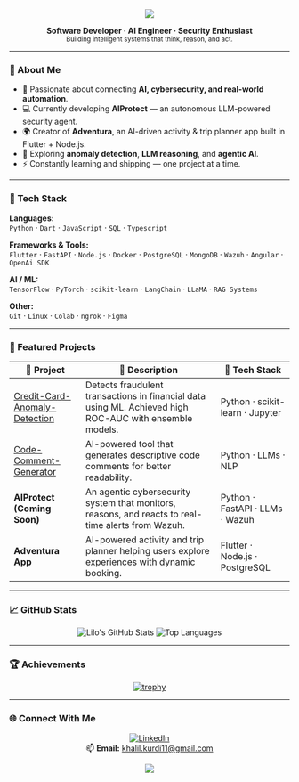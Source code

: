 <!-- LiloZ95 Profile README -->
<div align="center">
  <img src="https://capsule-render.vercel.app/api?type=waving&color=0:1e3c72,100:2a5298&height=180&section=header&text=Hey%20there%20👋%20I'm%20Khalil%20aka%20Lilo&fontSize=32&fontColor=fff&animation=fadeIn&fontAlignY=35"/>
</div>

<p align="center">
  <b>Software Developer · AI Engineer · Security Enthusiast</b>  
  <br>
  <sub>Building intelligent systems that think, reason, and act.</sub>
</p>

---

### 🚀 About Me
- 🧠 Passionate about connecting **AI, cybersecurity, and real-world automation**.  
- 💻 Currently developing **AIProtect** — an autonomous LLM-powered security agent.  
- 🌍 Creator of **Adventura**, an AI-driven activity & trip planner app built in Flutter + Node.js.  
- 🧩 Exploring **anomaly detection**, **LLM reasoning**, and **agentic AI**.  
- ⚡ Constantly learning and shipping — one project at a time.

---

### 🧩 Tech Stack

**Languages:**  
`Python` · `Dart` · `JavaScript` · `SQL` · `Typescript`

**Frameworks & Tools:**  
`Flutter` · `FastAPI` · `Node.js` · `Docker` · `PostgreSQL` · `MongoDB` · `Wazuh` · `Angular` · `OpenAi SDK`

**AI / ML:**  
`TensorFlow` · `PyTorch` · `scikit-learn` · `LangChain` · `LLaMA` · `RAG Systems`

**Other:**  
`Git` · `Linux` · `Colab` · `ngrok` · `Figma`

---

### 🌟 Featured Projects

| 🧠 Project | 💬 Description | 🧰 Tech Stack |
|-------------|----------------|---------------|
| [Credit-Card-Anomaly-Detection](https://github.com/LiloZ95/Credit-Card-Anomaly-Detection) | Detects fraudulent transactions in financial data using ML. Achieved high ROC-AUC with ensemble models. | Python · scikit-learn · Jupyter |
| [Code-Comment-Generator](https://github.com/LiloZ95/Code-Comment-Generator) | AI-powered tool that generates descriptive code comments for better readability. | Python · LLMs · NLP |
| **AIProtect (Coming Soon)** | An agentic cybersecurity system that monitors, reasons, and reacts to real-time alerts from Wazuh. | Python · FastAPI · LLMs · Wazuh |
| **Adventura App** | AI-powered activity and trip planner helping users explore experiences with dynamic booking. | Flutter · Node.js · PostgreSQL |

---

### 📈 GitHub Stats
<div align="center">

![Lilo's GitHub Stats](https://github-readme-stats.vercel.app/api?username=LiloZ95&show_icons=true&theme=tokyonight&hide_border=true&border_radius=12&count_private=true)
![Top Languages](https://github-readme-stats.vercel.app/api/top-langs/?username=LiloZ95&layout=compact&theme=tokyonight&hide_border=true&border_radius=12)

</div>

---

### 🏆 Achievements
<div align="center">

[![trophy](https://github-profile-trophy.vercel.app/?username=LiloZ95&theme=tokyonight&no-frame=true&margin-w=10&margin-h=10)](https://github.com/ryo-ma/github-profile-trophy)

</div>

---

### 🌐 Connect With Me
<div align="center">
  
[![LinkedIn](https://img.shields.io/badge/LinkedIn-blue?style=for-the-badge&logo=linkedin)](https://linkedin.com/in/khalil-kurdi)  
📫 **Email:** khalil.kurdi11@gmail.com  

</div>


<div align="center">
  <img src="https://capsule-render.vercel.app/api?type=waving&color=0:2a5298,100:1e3c72&height=120&section=footer"/>
</div>

